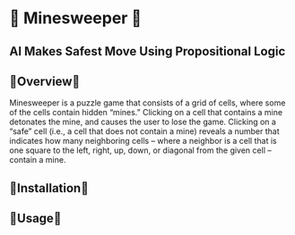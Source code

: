 # 🔴 Minesweeper 🔴

## AI Makes Safest Move Using Propositional Logic

🔹Overview🔹
---------------------------------------------------------------------------------
Minesweeper is a puzzle game that consists of a grid of cells, where some of the cells 
contain hidden “mines.” Clicking on a cell that contains a mine detonates the mine, and 
causes the user to lose the game. Clicking on a “safe” cell (i.e., a cell that does not 
contain a mine) reveals a number that indicates how many neighboring cells – where a neighbor 
is a cell that is one square to the left, right, up, down, or diagonal from the given cell – 
contain a mine.



🔹Installation🔹
---------------------------------------------------------------------------------


🔹Usage🔹
---------------------------------------------------------------------------------
